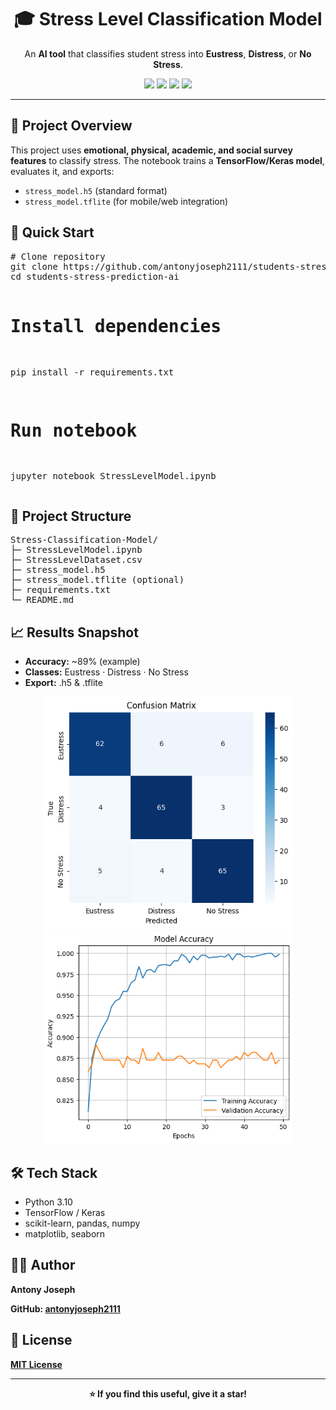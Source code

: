 <h1 align="center">🎓 Stress Level Classification Model</h1>

<p align="center">
  An <b>AI tool</b> that classifies student stress into 
  <b>Eustress</b>, <b>Distress</b>, or <b>No Stress</b>.
</p>

<p align="center">
  <img src="https://img.shields.io/badge/Python-3.10-blue?style=for-the-badge&logo=python" />
  <img src="https://img.shields.io/badge/TensorFlow-2.x-orange?style=for-the-badge&logo=tensorflow" />
  <img src="https://img.shields.io/badge/Keras-DL-red?style=for-the-badge&logo=keras" />
  <img src="https://img.shields.io/badge/Scikit--Learn-ML-green?style=for-the-badge&logo=scikitlearn" />
</p>

<hr/>

<h2>📌 Project Overview</h2>
<p>
This project uses <b>emotional, physical, academic, and social survey features</b> 
to classify stress. The notebook trains a <b>TensorFlow/Keras model</b>, evaluates it, and exports:
<ul>
  <li><code>stress_model.h5</code> (standard format)</li>
  <li><code>stress_model.tflite</code> (for mobile/web integration)</li>
</ul>
</p>

<h2>🧭 Quick Start</h2>
<pre>
# Clone repository
git clone https://github.com/antonyjoseph2111/students-stress-prediction-ai
cd students-stress-prediction-ai

# Install dependencies
pip install -r requirements.txt

# Run notebook
jupyter notebook StressLevelModel.ipynb
</pre>

<h2>📁 Project Structure</h2>
<pre>
Stress-Classification-Model/
├─ StressLevelModel.ipynb
├─ StressLevelDataset.csv
├─ stress_model.h5
├─ stress_model.tflite (optional)
├─ requirements.txt
└─ README.md
</pre>

<h2>📈 Results Snapshot</h2>
<ul>
  <li><b>Accuracy:</b> ~89% (example)</li>
  <li><b>Classes:</b> Eustress · Distress · No Stress</li>
  <li><b>Export:</b> .h5 & .tflite</li>
</ul>

<p align="center">
  <img src="assets/confusion_matrix.png" width="400" />
  <img src="assets/accuracy_plot.png" width="400" />
</p>

<h2>🛠️ Tech Stack</h2>
<ul>
  <li>Python 3.10</li>
  <li>TensorFlow / Keras</li>
  <li>scikit-learn, pandas, numpy</li>
  <li>matplotlib, seaborn</li>
</ul>

<h2>👨‍💻 Author</h2>
<p><b>Antony Joseph</p>
<p>GitHub: <a href="https://github.com/antonyjoseph2111">antonyjoseph2111</a></p>

<h2>📄 License</h2>
<p><a href="https://github.com/antonyjoseph2111/students-stress-prediction-ai/blob/main/LICENSE">MIT License</a></p>

<hr/>
<p align="center">⭐ If you find this useful, give it a star!</p>
